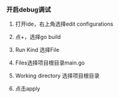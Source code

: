 ### 开启debug调试

1. 打开ide，右上角选择edit configurations

2. 点+，选择go build

3. Run Kind 选择File

4. Files选择项目根目录main.go

5. Working directory 选择项目根目录

6. 点击apply
